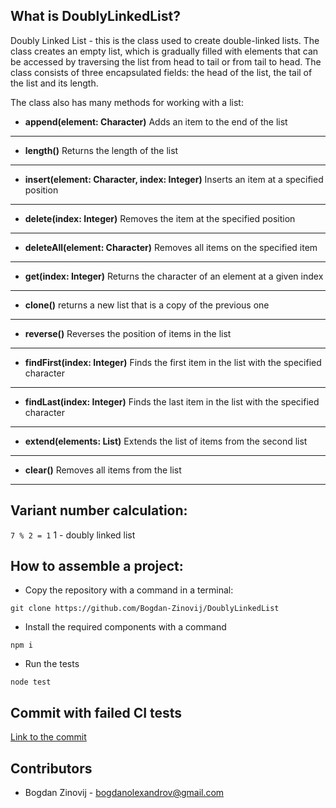 ## What is DoublyLinkedList?

Doubly Linked List - this is the class used to create double-linked lists. The class creates an empty list, which is gradually filled with elements that can be accessed by traversing the list from head to tail or from tail to head. The class consists of three encapsulated fields: the head of the list, the tail of the list and its length.

The class also has many methods for working with a list:

- **append(element: Character)**
  Adds an item to the end of the list

---

- **length()**
  Returns the length of the list

---

- **insert(element: Character, index: Integer)**
  Inserts an item at a specified position

---

- **delete(index: Integer)**
  Removes the item at the specified position

---

- **deleteAll(element: Character)**
  Removes all items on the specified item

---

- **get(index: Integer)**
  Returns the character of an element at a given index

---

- **clone()**
  returns a new list that is a copy of the previous one

---

- **reverse()**
  Reverses the position of items in the list

---

- **findFirst(index: Integer)**
  Finds the first item in the list with the specified character

---

- **findLast(index: Integer)**
  Finds the last item in the list with the specified character

---

- **extend(elements: List)**
  Extends the list of items from the second list

---

- **clear()**
  Removes all items from the list

---

## Variant number calculation:

`7 % 2 = 1`
1 - doubly linked list

## How to assemble a project:

- Copy the repository with a command in a terminal:

```
git clone https://github.com/Bogdan-Zinovij/DoublyLinkedList
```

- Install the required components with a command

```
npm i
```

- Run the tests

```
node test
```

## Commit with failed CI tests

[Link to the commit](https://github.com/Bogdan-Zinovij/DoublyLinkedList/commit/49c69c0249fbe5b94262f926add7ccb6c12865f9)

## Contributors

- Bogdan Zinovij - bogdanolexandrov@gmail.com
